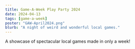 ```yaml
---
title: Game-A-Week Play Party 2024
date: 2024-04-13
tags: [game-a-week]
poster: "GAW-April2024.png"
blurb: "A night of weird and wonderful local games."
---
```


A showcase of spectacular local games made in only a week!